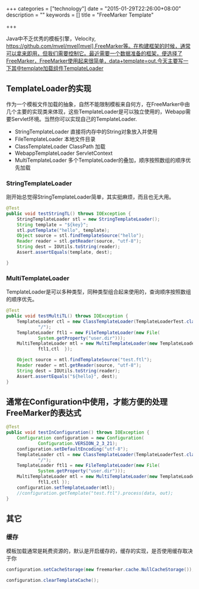 +++
categories = ["technology"]
date = "2015-01-29T22:26:00+08:00"
description = ""
keywords = []
title = "FreeMarker Template"

+++

Java中不乏优秀的模板引擎，Velocity,
https://github.com/mvel/mvel[mvel],FreeMarker等。在构建框架的时候，通常可以拿来即用，但我们需要控制它。最近需要一个数据准备的框架，便选择了FreeMarker，FreeMarker使用起来很简单，data+template=out.今天主要写一下其中template加载组件TemplateLoader

## TemplateLoader的实现

作为一个模板文件加载的抽象，自然不能限制模板来自何方，在FreeMarker中由几个主要的实现类来体现，这些TemplateLoader是可以独立使用的，Webapp需要Servlet环境。当然你可以实现自己的TemplateLoader.

* StringTemplateLoader 直接将内存中的String对象放入并使用
* FileTemplateLoader 本地文件目录
* ClassTemplateLoader ClassPath 加载
* WebappTemplateLoader  ServletContext
* MultiTemplateLoader 多个TemplateLoader的叠加，顺序按照数组的顺序优先加载

### StringTemplateLoader
刚开始总觉得StringTemplateLoader简单，其实挺麻烦，而且也无大用。

```java
@Test
public void testStringTL() throws IOException {
	StringTemplateLoader stl = new StringTemplateLoader();
	String template = "${key}";
	stl.putTemplate("hello", template);
	Object source = stl.findTemplateSource("hello");
	Reader reader = stl.getReader(source, "utf-8");
	String dest = IOUtils.toString(reader);
	Assert.assertEquals(template, dest);

}
```

### MultiTemplateLoader
TemplateLoader是可以多种类型，同种类型组合起来使用的，查询顺序按照数组的顺序优先。
```java
@Test
public void testMultiTL() throws IOException {
	TemplateLoader ctl = new ClassTemplateLoader(TemplateLoaderTest.class,
			"/");
	TemplateLoader ftl1 = new FileTemplateLoader(new File(
			System.getProperty("user.dir")));
	MultiTemplateLoader mtl = new MultiTemplateLoader(new TemplateLoader[] {
			ftl1,ctl  });

	Object source = mtl.findTemplateSource("test.ftl");
	Reader reader = mtl.getReader(source, "utf-8");
	String dest = IOUtils.toString(reader);
	Assert.assertEquals("${hello}", dest);
}
```

## 通常在Configuration中使用，才能方便的处理FreeMarker的表达式
```java
@Test
public void testInConfiguration() throws IOException {
	Configuration configuration = new Configuration(
			Configuration.VERSION_2_3_21);
	configuration.setDefaultEncoding("utf-8");
	TemplateLoader ctl = new ClassTemplateLoader(TemplateLoaderTest.class,
			"/");
	TemplateLoader ftl1 = new FileTemplateLoader(new File(
			System.getProperty("user.dir")));
	MultiTemplateLoader mtl = new MultiTemplateLoader(new TemplateLoader[] {
			ftl1,ctl });
	configuration.setTemplateLoader(mtl);
	//configuration.getTemplate("test.ftl").process(data, out);
}

```
## 其它

### 缓存
模板加载通常是耗费资源的，默认是开启缓存的，缓存的实现，是否使用缓存取决于你

```java
configuration.setCacheStorage(new freemarker.cache.NullCacheStorage());

configuration.clearTemplateCache();
```
